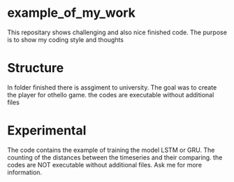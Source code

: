 # example_of_my_work
This repositary shows challenging and also nice finished code. The purpose is to show my coding style and thoughts

# Structure
In folder finished there is assgiment to university. The goal was to create the player for othello game.
the codes are executable without additional files

# Experimental
The code contains the example of training the model LSTM or GRU. The counting of the distances between the timeseries and their comparing.
the codes are NOT executable without additional files. Ask me for more information.
